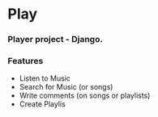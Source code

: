# Play

### Player project - Django.

### Features

- Listen to Music
- Search for Music (or songs)
- Write comments (on songs or playlists)
- Create Playlis

